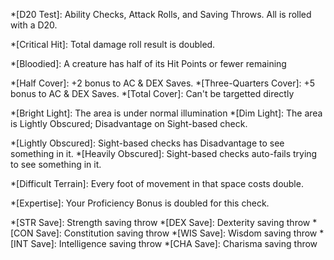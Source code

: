 *[D20 Test]: Ability Checks, Attack Rolls, and Saving Throws. All is rolled with a D20.

*[Critical Hit]: Total damage roll result is doubled.

*[Bloodied]: A creature has half of its Hit Points or fewer remaining

<!--- Covers --->

*[Half Cover]: +2 bonus to AC & DEX Saves.
*[Three-Quarters Cover]: +5 bonus to AC & DEX Saves.
*[Total Cover]: Can't be targetted directly

*[Bright Light]: The area is under normal illumination
*[Dim Light]: The area is Lightly Obscured; Disadvantage on Sight-based check.

*[Lightly Obscured]: Sight-based checks has Disadvantage to see something in it.
*[Heavily Obscured]: Sight-based checks auto-fails trying to see something in it.

*[Difficult Terrain]: Every foot of movement in that space costs double.

*[Expertise]: Your Proficiency Bonus is doubled for this check.

*[STR Save]: Strength saving throw
*[DEX Save]: Dexterity saving throw
*[CON Save]: Constitution saving throw
*[WIS Save]: Wisdom saving throw
*[INT Save]: Intelligence saving throw
*[CHA Save]: Charisma saving throw

<!-- *[Unarmed Strike]: <h6>Unarmed Strike</h6> <br>A melee attack using your body (punch, kick, etc.). Choose one effect:<br> <span class="inl"><em>Damage</em></span> <br>Attack roll: <code>STR Mod + PB</code>. On hit, deal <code>1 + STR Mod</code> Bludgeoning damage.<br> <span class="inl"><em>Grapple</em></span> <br>Target makes a STR/DEX Save (<code>DC 8 + STR Mod + PB</code>). On fail, it’s <strong>Grappled</strong> (must be ≤1 size larger, and you need a free hand).<br> <span class="inl"><em>Shove</em></span> <br>Target makes a STR/DEX Save (<code>DC 8 + STR Mod + PB</code>). On fail, you <strong>push 5 ft or knock Prone</strong> (must be ≤1 size larger). -->

<!--- Actions --->

<!---

*[Attack]: Attack with a weapon or an Unarmed Strike.
*[Dash]: For the rest of the turn, give yourself extra Movement equal to your <strong>Speed</strong>.
*[Disengage]: Your Movement doesn't provoke Opportunity Attack for the rest of the turn.
*[Dodge]: Until the start of your next turn, attack rolls against you have <strong>Disadvantage</strong>, and you make Dexterity saving throws with <strong>Advantage</strong>. You lose this benefit if you have the Incapacitated condition or if your <strong>Speed</strong> is 0.
*[Help]: Help another creature's ability check or attack roll, or administer first aid.
*[Hide]: Make a Dexterity (Stealth) check.
*[Influence]: Make a Charisma (Deception, Intimidation, Performance, or Persuasion) or Wisdom (Animal Handling) check to alter a creature's attitude.
*[Magic]: Cast an Action spell, use a magic item, or use a magical feature.
*[Ready]: Prepare to take an action in response to a trigger you define.
*[Search]: Make a Wisdom (Insight, Medicine, Perception, or Survival) check.
*[Study]: Make an Intelligence (Arcana, History, Investigation, Nature, or Religion) check.
*[Utilise]: Use a nonmagical object, don or doff a Shield.

--->